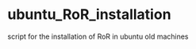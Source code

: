 ubuntu_RoR_installation
=======================

script for the installation of RoR in ubuntu old machines
